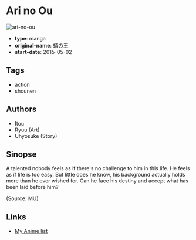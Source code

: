 # Ari no Ou

![ari-no-ou](https://cdn.myanimelist.net/images/manga/3/182271.jpg)

-   **type**: manga
-   **original-name**: 蟻の王
-   **start-date**: 2015-05-02

## Tags

-   action
-   shounen

## Authors

-   Itou
-   Ryuu (Art)
-   Uhyosuke (Story)

## Sinopse

A talented nobody feels as if there's no challenge to him in this life. He feels as if life is too easy. But little does he know, his background actually holds more than he ever wished for. Can he face his destiny and accept what has been laid before him?

(Source: MU)

## Links

-   [My Anime list](https://myanimelist.net/manga/100472/Ari_no_Ou)
